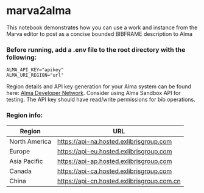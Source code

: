 # marva2alma
This notebook demonstrates how you can use a work and instance from the Marva editor to post as a concise bounded BIBFRAME description to Alma

### Before running, add a .env file to the root directory with the following:
```
ALMA_API_KEY="apikey"
ALMA_URI_REGION="url"
```
Region details and API key generation for your Alma system can be found here: [Alma Developer Network](https://developers.exlibrisgroup.com/alma/apis). Consider using Alma Sandbox API for testing. The API key should have read/write permissions for bib operations.
### Region info:

| Region        | URL                                      |
|---------------|------------------------------------------|
| North America | https://api-na.hosted.exlibrisgroup.com  |
| Europe        | https://api-eu.hosted.exlibrisgroup.com  |
| Asia Pacific  | https://api-ap.hosted.exlibrisgroup.com  |
| Canada        | https://api-ca.hosted.exlibrisgroup.com  |
| China         | https://api-cn.hosted.exlibrisgroup.com.cn |


